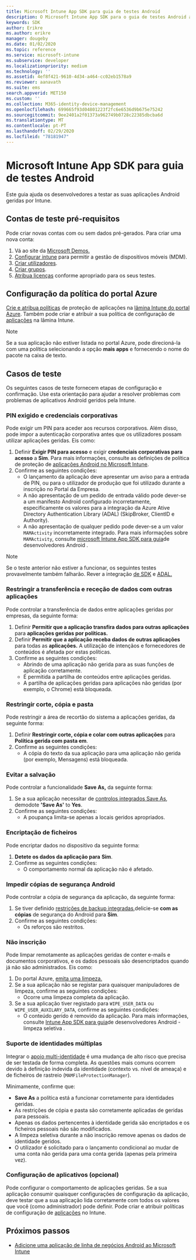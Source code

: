 ```yaml
---
title: Microsoft Intune App SDK para guia de testes Android
description: O Microsoft Intune App SDK para o guia de testes Android ajuda-o a testar a sua aplicação Android gerida por Intune.
keywords: SDK
author: Erikre
ms.author: erikre
manager: dougeby
ms.date: 01/02/2020
ms.topic: reference
ms.service: microsoft-intune
ms.subservice: developer
ms.localizationpriority: medium
ms.technology: ''
ms.assetid: 4ef8f421-9610-4d34-a464-cc02eb1578a9
ms.reviewer: aanavath
ms.suite: ems
search.appverid: MET150
ms.custom: ''
ms.collection: M365-identity-device-management
ms.openlocfilehash: 699665f93d04801223f2fc6e6536d9b675e75242
ms.sourcegitcommit: 9ee2401a2f01373a962749b0728c22385dbcba6d
ms.translationtype: MT
ms.contentlocale: pt-PT
ms.lasthandoff: 02/29/2020
ms.locfileid: "78181947"
---
```

# <a name="microsoft-intune-app-sdk-for-android-testing-guide"></a>Microsoft Intune App SDK para guia de testes Android

Este guia ajuda os desenvolvedores a testar as suas aplicações Android geridas por Intune.  

## <a name="prerequisite-test-accounts"></a>Contas de teste pré-requisitos
Pode criar novas contas com ou sem dados pré-gerados. Para criar uma nova conta:
1. Vá ao site da [Microsoft Demos.](https://demos.microsoft.com/environments/create/tenant) 
2. [Configurar intune](../fundamentals/setup-steps.md) para permitir a gestão de dispositivos móveis (MDM).
3. [Criar utilizadores](../fundamentals/users-add.md).
4. [Criar grupos](../fundamentals/groups-add.md).
5. [Atribua licenças](../fundamentals/licenses-assign.md) conforme apropriado para os seus testes.


## <a name="azure-portal-policy-configuration"></a>Configuração da política do portal Azure
[Crie e atribua políticas](../apps/app-protection-policies.md) de proteção de aplicações na [lâmina Intune do portal Azure](https://portal.azure.com/?feature.customportal=false#blade/Microsoft_Intune_Apps/MainMenu/14/selectedMenuItem/Overview). Também pode criar e atribuir a sua política de configuração de [aplicações](../apps/app-configuration-policies-overview.md) na lâmina Intune.

> [!NOTE]
> Se a sua aplicação não estiver listada no portal Azure, pode direcioná-la com uma política selecionando a opção **mais apps** e fornecendo o nome do pacote na caixa de texto.

## <a name="test-cases"></a>Casos de teste

Os seguintes casos de teste fornecem etapas de configuração e confirmação. Use esta orientação para ajudar a resolver problemas com problemas de aplicativos Android geridos pela Intune.

### <a name="required-pin-and-corporate-credentials"></a>PIN exigido e credenciais corporativas

Pode exigir um PIN para aceder aos recursos corporativos. Além disso, pode impor a autenticação corporativa antes que os utilizadores possam utilizar aplicações geridas. Eis como:

1. Definir **Exigir PIN para acesso** e exigir **credenciais corporativas para acesso** a **Sim**. Para mais informações, consulte as definições de política de proteção de [aplicações Android no Microsoft Intune](../apps/app-protection-policy-settings-android.md#access-requirements).
2. Confirme as seguintes condições:
    - O lançamento da aplicação deve apresentar um aviso para a entrada de PIN, ou para o utilizador de produção que foi utilizado durante a inscrição no Portal da Empresa.
    - A não apresentação de um pedido de entrada válido pode dever-se a um manifesto Android configurado incorretamente, especificamente os valores para a integração da Azure Ative Directory Authentication Library (ADAL) (SkipBroker, ClientID e Authority).
    - A não apresentação de qualquer pedido pode dever-se a um valor `MAMActivity` incorretamente integrado. Para mais informações sobre `MAMActivity`, consulte [microsoft Intune App SDK para guia](app-sdk-android.md)de desenvolvedores Android .

> [!NOTE] 
> Se o teste anterior não estiver a funcionar, os seguintes testes provavelmente também falharão. Rever a integração [de SDK](app-sdk-android.md#sdk-integration) e [ADAL.](app-sdk-android.md#configure-azure-active-directory-authentication-library-adal)

### <a name="restrict-transferring-and-receiving-data-with-other-apps"></a>Restringir a transferência e receção de dados com outras aplicações
Pode controlar a transferência de dados entre aplicações geridas por empresas, da seguinte forma:

1. Definir **Permitir que a aplicação transfira dados para outras aplicações** para **aplicações geridas por políticas.**
2. Definir **Permitir que a aplicação receba dados de outras aplicações** para todas as **aplicações.** A utilização de intençãos e fornecedores de conteúdos é afetada por estas políticas.
3. Confirme as seguintes condições:
    - Abrindo de uma aplicação não gerida para as suas funções de aplicação corretamente.
    - É permitida a partilha de conteúdos entre aplicações geridas.
    - A partilha de aplicações geridas para aplicações não geridas (por exemplo, o Chrome) está bloqueada.

### <a name="restrict-cut-copy-and-paste"></a>Restringir corte, cópia e pasta
Pode restringir a área de recortão do sistema a aplicações geridas, da seguinte forma:

1. Definir **Restringir corte, cópia e colar com outras aplicações** para **Política gerida com pasta em**.
2. Confirme as seguintes condições:
    - A cópia do texto da sua aplicação para uma aplicação não gerida (por exemplo, Mensagens) está bloqueada.

### <a name="prevent-save"></a>Evitar a salvação
Pode controlar a funcionalidade **Save As,** da seguinte forma:

1. Se a sua aplicação necessitar de [controlos integrados Save As](app-sdk-android.md#example-determine-if-saving-to-device-or-cloud-storage-is-permitted), demodote **'Save As'** to **Yes**.
2. Confirme as seguintes condições:
    - A poupança limita-se apenas a locais geridos apropriados.

### <a name="file-encryption"></a>Encriptação de ficheiros
Pode encriptar dados no dispositivo da seguinte forma:

1. **Detete os dados da aplicação para** **Sim**.
2. Confirme as seguintes condições:
    - O comportamento normal da aplicação não é afetado.

### <a name="prevent-android-backups"></a>Impedir cópias de segurança Android
Pode controlar a cópia de segurança da aplicação, da seguinte forma:

1. Se tiver definido [restrições de backup integradas,](app-sdk-android.md#protecting-backup-data)delicie-se **com as cópias** de segurança do Android para **Sim**.
2. Confirme as seguintes condições:
    - Os reforços são restritos.

### <a name="unenrollment"></a>Não inscrição
Pode limpar remotamente as aplicações geridas de conter e-mails e documentos corporativos, e os dados pessoais são desencriptados quando já não são administrados. Eis como:

1. Do portal Azure, [emita uma limpeza.](../apps/apps-selective-wipe.md)
2. Se a sua aplicação não se registar para quaisquer manipuladores de limpeza, confirme as seguintes condições:
    - Ocorre uma limpeza completa da aplicação.
3. Se a sua aplicação tiver registado para `WIPE_USER_DATA` ou `WIPE_USER_AUXILARY_DATA`, confirme as seguintes condições:
    - O conteúdo gerido é removido da aplicação. Para mais informações, consulte [Intune App SDK para guia](app-sdk-android.md#selective-wipe)de desenvolvedores Android - limpeza seletiva .

### <a name="multi-identity-support"></a>Suporte de identidades múltiplas
Integrar o [apoio multi-identidade](app-sdk-android.md#multi-identity-optional) é uma mudança de alto risco que precisa de ser testada de forma completa. As questões mais comuns ocorrem devido à definição indevida da identidade (contexto vs. nível de ameaça) e de ficheiros de rastreio (`MAMFileProtectionManager`).

Minimamente, confirme que:

- **Save As** a política está a funcionar corretamente para identidades geridas.
- As restrições de cópia e pasta são corretamente aplicadas de geridas para pessoais.
- Apenas os dados pertencentes à identidade gerida são encriptados e os ficheiros pessoais não são modificados.
- A limpeza seletiva durante a não inscrição remove apenas os dados de identidade geridos.
- O utilizador é solicitado para o lançamento condicional ao mudar de uma conta não gerida para uma conta gerida (apenas pela primeira vez).

### <a name="app-configuration-optional"></a>Configuração de aplicativos (opcional)
Pode configurar o comportamento de aplicações geridas. Se a sua aplicação consumir quaisquer configurações de configuração da aplicação, deve testar que a sua aplicação lida corretamente com todos os valores que você (como administrador) pode definir. Pode criar e atribuir políticas de configuração de [aplicações](../apps/app-configuration-policies-overview.md) no Intune.

## <a name="next-steps"></a>Próximos passos

- [Adicione uma aplicação de linha de negócios Android ao Microsoft Intune](../apps/lob-apps-android.md)
